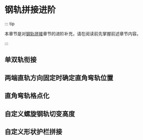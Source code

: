 # 钢轨拼接进阶

::: tip

本章节是对[钢轨拼接](/start/rail-concatenating.md)章节的进阶补充，请在阅读前先掌握前述章节内容。

:::

## 单双轨衔接

## 两端直轨方向固定时确定直角弯轨位置

## 直角弯轨格点化

## 自定义螺旋钢轨切变高度

## 自定义形状护栏拼接
